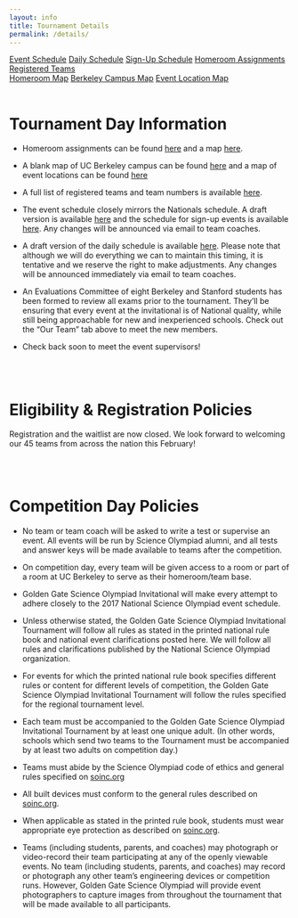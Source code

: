 ```yaml
---
layout: info
title: Tournament Details
permalink: /details/
---
```


<div>
<a class="btn btn-md btn-mid" href="/doc/event_schedule.pdf">Event Schedule</a>
<a class="btn btn-md btn-mid" href="/doc/daily_schedule.pdf">Daily Schedule</a>
<a class="btn btn-md btn-mid" href="/doc/sign_up_schedule.pdf">Sign-Up Schedule</a>
<a class="btn btn-md btn-mid" href="/doc/homerooms.pdf">Homeroom Assignments</a>
<a class="btn btn-md btn-mid" href="/doc/registered_teams.pdf">Registered Teams</a>
</div>
<div>
<a class="btn btn-md btn-mid" href="/doc/homeroommap.pdf">Homeroom Map</a>
<a class="btn btn-md btn-mid" href="/doc/blankmap.pdf">Berkeley Campus Map</a>
<a class="btn btn-md btn-mid" href="/doc/eventmap.pdf">Event Location Map</a>
</div>

<br>

# Tournament Day Information

* Homeroom assignments can be found [here](/doc/homerooms.pdf) and a map [here](/doc/homeroommap.pdf).

* A blank map of UC Berkeley campus can be found [here](/doc/blankmap.pdf) and a map of event locations can be found [here](/doc/eventmap.pdf)

* A full list of registered teams and team numbers is available [here](/doc/registered_teams.pdf).

* The event schedule closely mirrors the Nationals schedule. A draft version is available [here](/doc/event_schedule.pdf) and the schedule for sign-up events is available [here](/doc/sign_up_schedule.pdf). Any changes will be announced via email to team coaches.

* A draft version of the daily schedule is available [here](/doc/daily_schedule.pdf). Please note that although we will do everything we can to maintain this timing, it is tentative and we reserve the right to make adjustments. Any changes will be announced immediately via email to team coaches.

* An Evaluations Committee of eight Berkeley and Stanford students has been formed to review all exams prior to the tournament. They’ll be ensuring that every event at the invitational is of National quality, while still being approachable for new and inexperienced schools. Check out the “Our Team” tab above to meet the new members.

* Check back soon to meet the event supervisors!

<!-- * For registered teams, T-shirt preorders are available [here](https://stanforduniversity.qualtrics.com/jfe/form/SV_a9jsaek2LcTg1SZ)! The design is available at the link, and shirts are $10 if ordered by early December. -->


<br>
<br>


# Eligibility & Registration Policies

Registration and the waitlist are now closed. We look forward to welcoming our 45 teams from across the nation this February!

<br>
<br>

# Competition Day Policies

* No team or team coach will be asked to write a test or supervise an event. All events will be run by Science Olympiad alumni, and all tests and answer keys will be made available to teams after the competition.

* On competition day, every team will be given access to a room or part of a room at UC Berkeley to serve as their homeroom/team base.

* Golden Gate Science Olympiad Invitational will make every attempt to adhere closely to the 2017 National Science Olympiad event schedule.

* Unless otherwise stated, the Golden Gate Science Olympiad Invitational Tournament will follow all rules as stated in the printed national rule book and national event clarifications posted here.  We will follow all rules and clarifications published by the National Science Olympiad organization.

* For events for which the printed national rule book specifies different rules or content for different levels of competition, the Golden Gate Science Olympiad Invitational Tournament will follow the rules specified for the regional tournament level.

* Each team must be accompanied to the Golden Gate Science Olympiad Invitational Tournament by at least one unique adult.  (In other words, schools which send two teams to the Tournament must be accompanied by at least two adults on competition day.)

* Teams must abide by the Science Olympiad code of ethics and general rules specified on [soinc.org](https://www.soinc.org/)

* All built devices must conform to the general rules described on [soinc.org](https://www.soinc.org/).

* When applicable as stated in the printed rule book, students must wear appropriate eye protection as described on [soinc.org](https://www.soinc.org/).

* Teams (including students, parents, and coaches) may photograph or video-record their team participating at any of the openly viewable events. No team (including students, parents, and coaches) may record or photograph any other team’s engineering devices or competition runs. However, Golden Gate Science Olympiad will provide event photographers to capture images from throughout the tournament that will be made available to all participants.
